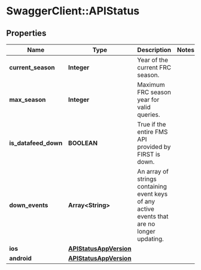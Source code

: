 # SwaggerClient::APIStatus

## Properties
Name | Type | Description | Notes
------------ | ------------- | ------------- | -------------
**current_season** | **Integer** | Year of the current FRC season. | 
**max_season** | **Integer** | Maximum FRC season year for valid queries. | 
**is_datafeed_down** | **BOOLEAN** | True if the entire FMS API provided by FIRST is down. | 
**down_events** | **Array&lt;String&gt;** | An array of strings containing event keys of any active events that are no longer updating. | 
**ios** | [**APIStatusAppVersion**](APIStatusAppVersion.md) |  | 
**android** | [**APIStatusAppVersion**](APIStatusAppVersion.md) |  | 


